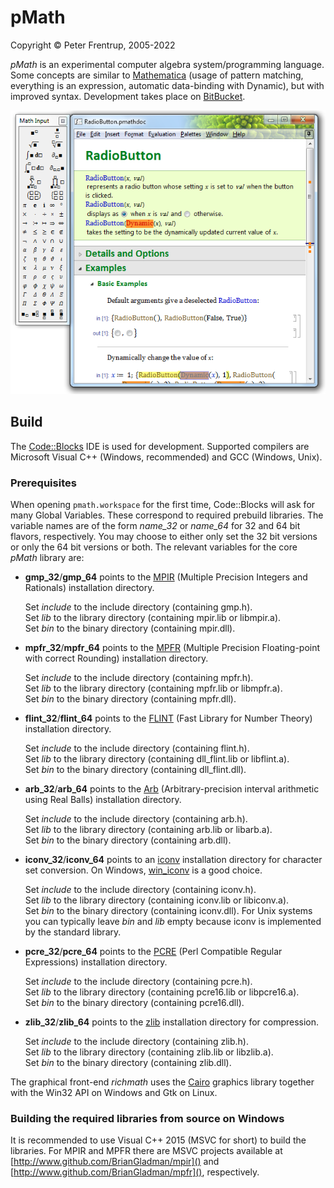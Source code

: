 # pMath #

Copyright © Peter Frentrup, 2005-2022

*pMath* is an experimental computer algebra system/programming language.
Some concepts are similar to [Mathematica][] (usage of pattern matching, everything is an expression, automatic data-binding with Dynamic), but with improved syntax.
Development takes place on [BitBucket](https://bitbucket.org/pfrentrup/pmath).

![screenshot](richmath/resources/images/screenshot.png)

## Build ##

The [Code::Blocks][] IDE is used for development.
Supported compilers are Microsoft Visual C++ (Windows, recommended) and GCC (Windows, Unix).

### Prerequisites ###
When opening `pmath.workspace` for the first time, Code::Blocks will ask for many Global Variables. These correspond to required prebuild libraries. The variable names are of the form *name_32* or *name_64* for 32 and 64 bit flavors, respectively. You may choose to either only set the 32 bit versions or only the 64 bit versions or both. 
The relevant variables for the core *pMath* library are:

* **gmp_32**/**gmp_64** points to the [MPIR][] (Multiple Precision Integers and Rationals) installation directory.
  
    Set *include* to the include directory (containing gmp.h).  
    Set *lib* to the library directory (containing mpir.lib or libmpir.a).  
    Set *bin* to the binary directory (containing mpir.dll).

* **mpfr_32**/**mpfr_64** points to the [MPFR][] (Multiple Precision Floating-point with correct Rounding) installation directory.
  
    Set *include* to the include directory (containing mpfr.h).  
    Set *lib* to the library directory (containing mpfr.lib or libmpfr.a).  
    Set *bin* to the binary directory (containing mpfr.dll).

* **flint_32**/**flint_64** points to the [FLINT][] (Fast Library for Number Theory) installation directory.
  
    Set *include* to the include directory (containing flint.h).  
    Set *lib* to the library directory (containing dll_flint.lib or libflint.a).  
    Set *bin* to the binary directory (containing dll_flint.dll).

* **arb_32**/**arb_64** points to the [Arb][] (Arbitrary-precision interval arithmetic using Real Balls) installation directory.
  
    Set *include* to the include directory (containing arb.h).  
    Set *lib* to the library directory (containing arb.lib or libarb.a).  
    Set *bin* to the binary directory (containing arb.dll).

* **iconv_32**/**iconv_64** points to an [iconv][] installation directory for character set conversion. On Windows, [win_iconv][] is a good choice.
  
    Set *include* to the include directory (containing iconv.h).  
    Set *lib* to the library directory (containing iconv.lib or libiconv.a).  
    Set *bin* to the binary directory (containing iconv.dll).
	For Unix systems you can typically leave *bin* and *lib* empty because iconv is implemented by the standard library.

* **pcre_32**/**pcre_64** points to the [PCRE][] (Perl Compatible Regular Expressions) installation directory.
  
    Set *include* to the include directory (containing pcre.h).  
    Set *lib* to the library directory (containing pcre16.lib or libpcre16.a).  
    Set *bin* to the binary directory (containing pcre16.dll).

* **zlib_32**/**zlib_64** points to the [zlib][] installation directory for compression.
  
    Set *include* to the include directory (containing zlib.h).  
    Set *lib* to the library directory (containing zlib.lib or libzlib.a).  
    Set *bin* to the binary directory (containing zlib.dll).

The graphical front-end *richmath* uses the [Cairo][] graphics library together with the Win32 API on Windows and Gtk on Linux.

### Building the required libraries from source on Windows ###
It is recommended to use Visual C++ 2015 (MSVC for short) to build the libraries.
For MPIR and MPFR there are MSVC projects available at [http://www.github.com/BrianGladman/mpir]() and [http://www.github.com/BrianGladman/mpfr](), respectively.


[Mathematica]:  https://en.wikipedia.org/wiki/Mathematica
[Code::Blocks]: http://www.codeblocks.org/
[MPIR]:         http://mpir.org/
[MPFR]:         http://www.mpfr.org/
[FLINT]:        http://www.flintlib.org/
[Arb]:          http://arblib.org/
[iconv]:        https://en.wikipedia.org/wiki/Iconv
[win_iconv]:    https://github.com/win-iconv/win-iconv
[PCRE]:         http://www.pcre.org/
[zlib]:         http://www.zlib.net/
[cairo]:        https://www.cairographics.org
